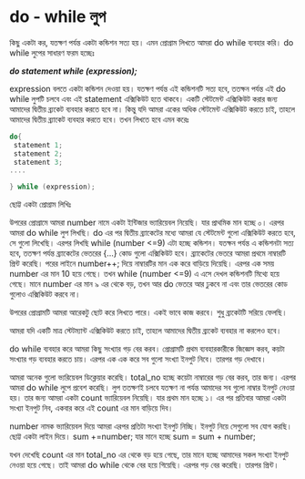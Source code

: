 # do - while লুপ

কিছু একটা কর, যতক্ষণ পর্যন্ত একটা কন্ডিশন সত্য হয়। এমন প্রোগ্রাম লিখতে আমরা do while ব্যবহার করি। do while লুপের সাধারণ ফরম হচ্ছেঃ

_**do statement while \(expression\);**_

expression বলতে একটা কন্ডিশন দেওয়া হয়। যতক্ষণ পর্যন্ত এই কন্ডিশনটি সত্য হবে, ততক্ষন পর্যন্ত এই do while লুপটি চলবে এবং এই statement এক্সিকিউট হতে থাকবে। একটি স্টেটমেন্ট এক্সিকিউট করার জন্য আমাদের দ্বিতীয় ব্র্যকেট ব্যবহার করতে হবে না। কিন্তু যদি আমরা একের অধিক স্টেটমেন্ট এক্সিকিউট করতে চাই, তাহলে আমাদের দ্বিতীয় ব্র্যাকেট ব্যবহার করতে হবে। তখন লিখতে হবে এমন করেঃ

```c
do{
 statement 1;
 statement 2;
 statement 3;
....

} while (expression);
```

ছোট্ট একটা প্রোগ্রাম লিখিঃ

উপরের প্রোগ্রামে আমরা number নামে একটা ইন্টিজার ভ্যারিয়েবল নিয়েছি। যার প্রাথমিক মান হচ্ছে ০। এরপর আমরা do while লুপ লিখছি। do এর পর দ্বিতীয় ব্র্যাকেটের মধ্যে আমরা যে স্টেটমেন্ট গুলো এক্সিকিউট করতে হবে, সে গুলো লিখেছি। এরপর লিখছি while \(number &lt;=9\) এটা হচ্ছে কন্ডিশন। যতক্ষন পর্যন্ত এ কন্ডিশনটা সত্য হবে, ততক্ষণ পর্যন্ত ব্র্যাকেটের ভেতরের {…} কোড গুলো এক্সিকিউট হবে। ব্র্যাকেটের ভেতরে আমরা প্রথমে নাম্বারটি প্রিন্ট করেছি। পরের লাইনে number++; দিয়ে নাম্বারটির মান এক করে বাড়িয়ে দিয়েছি। এরপর এক সময় number এর মান 10 হয়ে গেছে। তখন while \(number &lt;=9\) এ এসে দেখল কন্ডিশনটি মিথ্যে হয়ে গেছে। মানে number এর মান ৯ এর থেকে বড়, তখন আর do ভেতরে আর ঢুকবে না এবং তার ভেতরের কোড গুলোও এক্সিকিউট করবে না।

উপরের প্রোগ্রামটি আমরা আরেকটু ছোট করে লিখতে পারে। একই ভাবে কাজ করবে। শুধু ব্র্যকেটটি সরিয়ে ফেলছি।

আমরা যদি একটি মাত্র স্টেটম্যান্ট এক্সিকিউট করতে চাই, তাহলে আমাদের দ্বিতীয় ব্র্যকেট ব্যবহার না করলেও হবে।

do while ব্যবহার করে আমরা কিছু সংখ্যার গড় বের করব। প্রোগ্রামটি প্রথম ব্যবহারকারীকে জিজ্ঞেস করব, কয়টা সংখ্যার গড় ব্যবহার করতে চায়। এরপর এক এক করে সব গুলো সংখ্যা ইনপুট নিবে। তারপর গড় দেখাবে।

আমরা অনেক গুলো ভ্যরিয়েবল ডিক্লেয়ার করেছি। total\_no হচ্ছে কয়েটা নাম্বারের গড় বের করব, তার জন্য। এরপর আমরা do while লুপে প্রবেশ করেছি। লুপ ততক্ষণই চলবে যতক্ষণ না পর্যন্ত আমাদের সব গুলো নাম্বার ইনপুট নেওয়া হয়। তার জন্য আমরা একটা count ভ্যারিয়েবল নিয়েছি। যার প্রথম মান হচ্ছে ১। এর পর প্রতিবার আমরা একটা সংখ্যা ইনপুট নিব, একবার করে এই count এর মান বাড়িয়ে দিব।

number নামক ভ্যারিয়েবল দিয়ে আমরা এরপর প্রতিটা সংখ্যা ইনপুট নিচ্ছি। ইনপুট নিয়ে সেগুলো সব যোগ করছি। ছোট্ট একটা লাইন দিয়ে। sum +=number; যার মানে হচ্ছে sum = sum + number;

যখন দেখেছি count এর মান total\_no এর থেকে বড় হয়ে গেছে, তার মানে হচ্ছে আমাদের সকল সংখ্যা ইনপুট নেওয়া হয়ে গেছে। তাই আমরা do while থেকে বের হয়ে গিয়েছি। এরপর গড় বের করেছি। তারপর প্রিন্ট।

